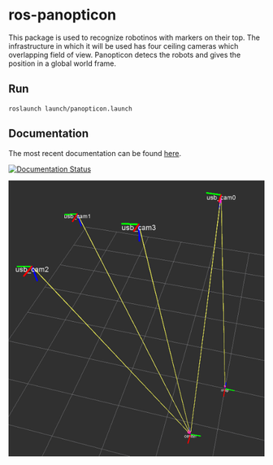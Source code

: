 # ros-panopticon

This package is used to recognize robotinos with markers on their top. The infrastructure in which it will be used has four ceiling cameras which overlapping field of view. Panopticon detecs the robots and gives the position in a global world frame. 

## Run

	roslaunch launch/panopticon.launch

## Documentation

The most recent documentation can be found [here](http://ros-panopticon.readthedocs.org/en/latest/?).

[![Documentation Status](https://readthedocs.org/projects/ros-panopticon/badge/?version=latest)](http://ros-panopticon.readthedocs.org/en/latest/?badge=latest)

<p align="center">
  <img src="https://github.com/Rentier/ros-panopticon/blob/master/docs/images/cameras_rviz.png" alt="Camera setup in rviz"/>
</p>





